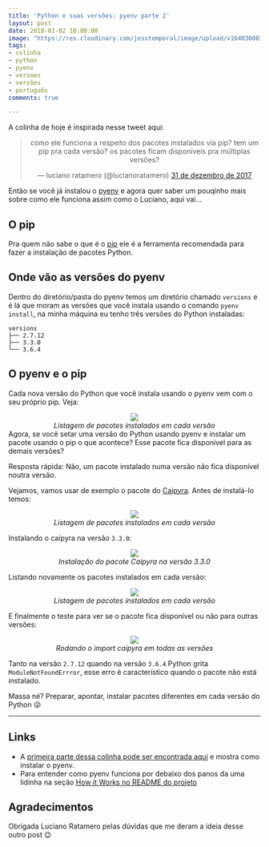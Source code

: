 ```yaml
---
title: 'Python e suas versões: pyenv parte 2'
layout: post
date: 2018-01-02 10:00:00
image: "https://res.cloudinary.com/jesstemporal/image/upload/v1640360835/covers/colinha_igmf4s.png"
tags:
- colinha
- python
- pyenv
- versoes
- versões
- português
comments: true

---
```

A colinha de hoje é inspirada nesse tweet aqui:

<center>
<blockquote class="twitter-tweet" data-lang="pt"><p lang="pt" dir="ltr">como ele funciona a respeito dos pacotes instalados via pip? tem um pip pra cada versão? os pacotes ficam disponíveis pra múltiplas versões?</p>— luciano ratamero (@lucianoratamero) <a href="https://twitter.com/lucianoratamero/status/947291620109639680?ref_src=twsrc%5Etfw">31 de dezembro de 2017</a></blockquote>
<script async src="https://platform.twitter.com/widgets.js" charset="utf-8"></script>
</center>

Então se você já instalou o [pyenv](https://github.com/pyenv/pyenv) e agora quer saber um pouqinho mais sobre como ele funciona assim como o Luciano, aqui vai...

## O pip

Pra quem não sabe o que é o [pip](https://pip.pypa.io/en/stable/) ele é a ferramenta recomendada para fazer a instalação de pacotes Python.

## Onde vão as versões do pyenv

Dentro do diretório/pasta do pyenv temos um diretório chamado `versions` e é lá que moram as versões que você instala usando o comando `pyenv install`, na minha máquina eu tenho três versões do Python instaladas:

``` console
versions
├── 2.7.12
├── 3.3.0
└── 3.6.4
```

## O pyenv e o pip

Cada nova versão do Python que você instala usando o pyenv vem com o seu próprio pip. Veja:

<center>
<img src="https://i.imgur.com/HoWFDf8.png"/>
<br>
<i>Listagem de pacotes instalados em cada versão</i>
</center>
Agora, se você setar uma versão do Python usando pyenv e instalar um pacote usando o pip o que acontece? Esse pacote fica disponível para as demais versões?

Resposta rápida: Não, um pacote instalado numa versão não fica disponível noutra versão.

Vejamos, vamos usar de exemplo o pacote do [Caipyra](https://github.com/jtemporal/caipyra). Antes de instalá-lo temos:

<center>
<img src="https://i.imgur.com/VxQK3Hn.png"/>
<br>
<i>Listagem de pacotes instalados em cada versão</i>
</center>

Instalando o caipyra na versão `3.3.0`:

<center>
<img src="https://i.imgur.com/YV5bJD6.png"/>
<br>
<i>Instalação do pacote Caipyra na versão 3.3.0</i>
</center>

Listando novamente os pacotes instalados em cada versão:

<center>
<img src="https://i.imgur.com/xBOnYD1.png"/>
<br>
<i>Listagem de pacotes instalados em cada versão</i>
</center>

E finalmente o teste para ver se o pacote fica disponível ou não para outras versões:

<center>
<img src="https://i.imgur.com/SmUqbsm.png"/>
<br>
<i>Rodando o import caipyra em todas as versões</i>
</center>

Tanto na versão `2.7.12` quando na versão `3.6.4` Python grita `ModuleNotFoundErrror`, esse erro é característico quando o pacote não está instalado.

Massa né? Preparar, apontar, instalar pacotes diferentes em cada versão do Python 😜

***

## Links

* A [primeira parte dessa colinha pode ser encontrada aqui](https://jtemporal.com/pyenv-inicio/) e mostra como instalar o pyenv.
* Para entender como pyenv funciona por debaixo dos panos da uma lidinha na seção [How it Works no README do projeto](https://github.com/pyenv/pyenv#how-it-works)

## Agradecimentos

Obrigada Luciano Ratamero pelas dúvidas que me deram a ideia desse outro post 😉